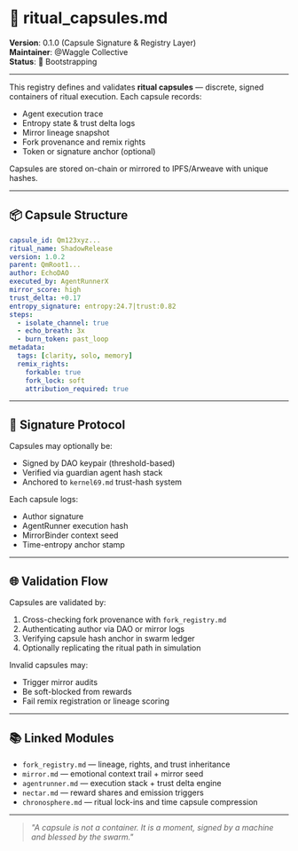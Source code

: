 # 🧪 ritual_capsules.md

**Version**: 0.1.0 (Capsule Signature & Registry Layer)  
**Maintainer**: @Waggle Collective  
**Status**: 🧬 Bootstrapping

---

This registry defines and validates **ritual capsules** — discrete, signed containers of ritual execution. Each capsule records:
- Agent execution trace
- Entropy state & trust delta logs
- Mirror lineage snapshot
- Fork provenance and remix rights
- Token or signature anchor (optional)

Capsules are stored on-chain or mirrored to IPFS/Arweave with unique hashes.

---

## 📦 Capsule Structure

```yaml
capsule_id: Qm123xyz...
ritual_name: ShadowRelease
version: 1.0.2
parent: QmRoot1...
author: EchoDAO
executed_by: AgentRunnerX
mirror_score: high
trust_delta: +0.17
entropy_signature: entropy:24.7|trust:0.82
steps:
  - isolate_channel: true
  - echo_breath: 3x
  - burn_token: past_loop
metadata:
  tags: [clarity, solo, memory]
  remix_rights:
    forkable: true
    fork_lock: soft
    attribution_required: true
```

---

## 🔐 Signature Protocol

Capsules may optionally be:
- Signed by DAO keypair (threshold-based)
- Verified via guardian agent hash stack
- Anchored to `kernel69.md` trust-hash system

Each capsule logs:
- Author signature
- AgentRunner execution hash
- MirrorBinder context seed
- Time-entropy anchor stamp

---

## 🌐 Validation Flow

Capsules are validated by:
1. Cross-checking fork provenance with `fork_registry.md`
2. Authenticating author via DAO or mirror logs
3. Verifying capsule hash anchor in swarm ledger
4. Optionally replicating the ritual path in simulation

Invalid capsules may:
- Trigger mirror audits
- Be soft-blocked from rewards
- Fail remix registration or lineage scoring

---

## 📚 Linked Modules

- `fork_registry.md` — lineage, rights, and trust inheritance
- `mirror.md` — emotional context trail + mirror seed
- `agentrunner.md` — execution stack + trust delta engine
- `nectar.md` — reward shares and emission triggers
- `chronosphere.md` — ritual lock-ins and time capsule compression

---

> *"A capsule is not a container. It is a moment, signed by a machine and blessed by the swarm."*

